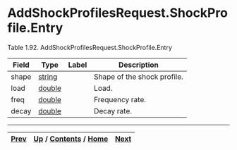 
# AddShockProfilesRequest.ShockProfile.Entry

Table 1.92. AddShockProfilesRequest.ShockProfile.Entry

Field| Type| Label| Description  
---|---|---|---  
shape| [string](ch01s11.md "gRPC Scalar Value Types")|  | Shape of the shock profile.   
load| [double](ch01s11.md "gRPC Scalar Value Types")|  | Load.   
freq| [double](ch01s11.md "gRPC Scalar Value Types")|  | Frequency rate.   
decay| [double](ch01s11.md "gRPC Scalar Value Types")|  | Decay rate.   
  
  

* * *

[Prev](ch01s06s04s02.md) | [Up](ch01s06s04.md) / [Contents](index.md) / [Home](../../index.htm)|  [Next](ch01s06s04s04.md)  
---|---|---

